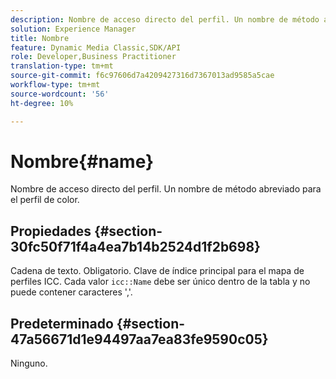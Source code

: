 ```yaml
---
description: Nombre de acceso directo del perfil. Un nombre de método abreviado para el perfil de color.
solution: Experience Manager
title: Nombre
feature: Dynamic Media Classic,SDK/API
role: Developer,Business Practitioner
translation-type: tm+mt
source-git-commit: f6c97606d7a4209427316d7367013ad9585a5cae
workflow-type: tm+mt
source-wordcount: '56'
ht-degree: 10%

---
```



# Nombre{#name}

Nombre de acceso directo del perfil. Un nombre de método abreviado para el perfil de color.

## Propiedades {#section-30fc50f71f4a4ea7b14b2524d1f2b698}

Cadena de texto. Obligatorio. Clave de índice principal para el mapa de perfiles ICC. Cada valor `icc::Name` debe ser único dentro de la tabla y no puede contener caracteres &#39;,&#39;.

## Predeterminado {#section-47a56671d1e94497aa7ea83fe9590c05}

Ninguno.
